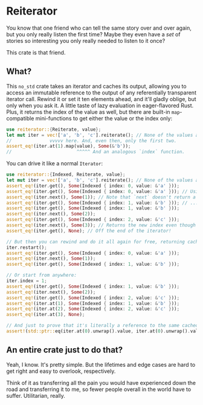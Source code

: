 # Reiterator

You know that one friend who can tell the same story over and over again, but you only really listen the first time? Maybe they even have a _set_ of stories so interesting you only really needed to listen to it once?

This crate is that friend.

## What?

This `no_std` crate takes an iterator and caches its output, allowing you to access an immutable reference to the output of any referentially transparent iterator call.
Rewind it or set it ten elements ahead, and it'll gladly oblige, but only when you ask it. A little taste of lazy evaluation in eager-flavored Rust.
Plus, it returns the index of the value as well, but there are built-in `map`-compatible mini-functions to get either the value or the index only:

```rust
use reiterator::{Reiterate, value};
let mut iter = vec!['a', 'b', 'c'].reiterate(); // None of the values are computed or cached until...
//              vvvvv here. And, even then, only the first two.
assert_eq!(iter.at(1).map(value), Some(&'b'));
//                        ^^^^^ And an analogous `index` function.
```

You can drive it like a normal `Iterator`:

```rust
use reiterator::{Indexed, Reiterate, value};
let mut iter = vec!['a', 'b', 'c'].reiterate(); // None of the values are computed or cached until...
assert_eq!(iter.get(), Some(Indexed { index: 0, value: &'a' }));
assert_eq!(iter.get(), Some(Indexed { index: 0, value: &'a' })); // Using the cached version
assert_eq!(iter.next(), Some(1)); // Note that `next` doesn't return a value for simplicity: would it return 'a' or 'b'?
assert_eq!(iter.get(), Some(Indexed { index: 1, value: &'b' })); // ...but it does change the internal index
assert_eq!(iter.get(), Some(Indexed { index: 1, value: &'b' }));
assert_eq!(iter.next(), Some(2));
assert_eq!(iter.get(), Some(Indexed { index: 2, value: &'c' }));
assert_eq!(iter.next(), Some(3)); // Returns the new index even though there's no value
assert_eq!(iter.get(), None); // Off the end of the iterator!

// But then you can rewind and do it all again for free, returning cached references to the same values we just made:
iter.restart();
assert_eq!(iter.get(), Some(Indexed { index: 0, value: &'a' }));
assert_eq!(iter.next(), Some(1));
assert_eq!(iter.get(), Some(Indexed { index: 1, value: &'b' }));

// Or start from anywhere:
iter.index = 1;
assert_eq!(iter.get(), Some(Indexed { index: 1, value: &'b' }));
assert_eq!(iter.next(), Some(2));
assert_eq!(iter.get(), Some(Indexed { index: 2, value: &'c' }));
assert_eq!(iter.at(1), Some(Indexed { index: 1, value: &'b' }));
assert_eq!(iter.at(2), Some(Indexed { index: 2, value: &'c' }));
assert_eq!(iter.at(3), None);

// And just to prove that it's literally a reference to the same cached value in memory:
assert!(std::ptr::eq(iter.at(0).unwrap().value, iter.at(0).unwrap().value));
```

## An entire crate just to do that?

Yeah, I know. It's pretty simple. But the lifetimes and edge cases are hard to get right and easy to overlook, respectively.

Think of it as transferring all the pain you would have experienced down the road and transferring it to me, so fewer people overall in the world have to suffer.
Utilitarian, really.
